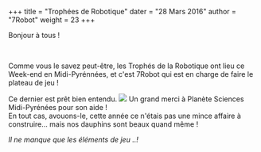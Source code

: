 +++
title = "Trophées de Robotique"
dater = "28 Mars 2016"
author = "7Robot"
weight = 23
+++

<p>
	Bonjour &agrave; tous !</p>
<p>
	&nbsp;</p>
<p>
	Comme vous le savez peut-&ecirc;tre, les Troph&eacute;s de la Robotique ont lieu ce Week-end en Midi-Pyr&eacute;nn&eacute;es, et c&#39;est 7Robot qui est en charge de faire le plateau de jeu !</p>
<p>
	Ce dernier est pr&ecirc;t bien entendu.&nbsp;<img src="http://www.bde.enseeiht.fr/clubs/robot/sites/all/modules/ckeditor/ckeditor/plugins/smiley/images/wink_smile.gif" />&nbsp;Un grand merci &agrave; Plan&egrave;te Sciences Midi-Pyr&eacute;n&eacute;es pour son aide !<br />
	En tout cas, avouons-le, cette ann&eacute;e ce n&#39;&eacute;tais pas une mince affaire &agrave; construire... mais nos dauphins sont beaux quand m&ecirc;me !</p>

<p>
	<em>Il ne manque que les &eacute;l&eacute;ments de jeu ..!</em></p>
